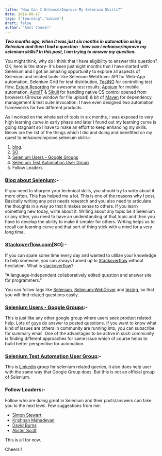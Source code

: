 ```yaml
---
title: "How Can I Enhance/Improve My Selenium Skills?"
date: 2016-08-17
tags: ["learning","advice"]
draft: false
author: "Amol Chavan"
---
```


***Two months ago, when it was just six months in automation using Selenium and then I had a question - how can I enhance/improve my selenium skills? In this post, I am trying to answer my question.***

You might think, why do I think that I have eligibility to answer this question? OK, here is the story- it's been just eight months that I have started with Selenium and I got an amazing opportunity to explore all aspects of Selenium and related tools- like Selenium WebDriver API for Web-App automation, Selenium Grid for test distribution, [TestNG](http://testng.org/) for controlling test flow, [Extent Reporting](http://relevantcodes.com/extentreports-for-selenium/) for awesome test results, [Appium](http://appium.io/) for mobile automation, [AutoIT](https://www.autoitscript.com/site/autoit/) & [Sikuli](http://www.sikuli.org/) for handling native OS control opened from browsers (Browse window for file upload) & bit of [Maven](https://maven.apache.org/) for dependency management & test suite invocation. I have even designed two automation frameworks for two different products.

As I worked on the whole set of tools in six months, I was exposed to very high learning curve in early phase and later I found out my learning curve is going stagnant so I have to make an effort to keep enhancing my skills. Below are the list of the things which I did and doing and benefited on my quest to enhance/improve selenium skills:-

1. [blog](https://amolchavan.space/).
2. [SO](http://stackoverflow.com/)
3. [Selenium Users - Google Groups](https://groups.google.com/forum/#!forum/selenium-users)
4. [Selenium Test Automation User Group](https://www.linkedin.com/groups/961927)
5. Follow Leaders

### [Blog about Selenium](http://qaperspective.blogspot.in/p/step-by-step-selenium-guide-this.html):-

If you need to sharpen your technical skills, you should try to write about it more often. This has helped me a lot. This is one of the reasons why I post. Basically writing any post needs research and you also need to articulate the thoughts in a way so that it makes sense to others. If you learn something new today, write about it. Writing about any topic be it Selenium or any other, you need to have an understanding of that topic and then you have to develop the ability to make it simpler for others. Writing helps us to recall our learning curve and that sort of thing stick with a mind for a very long time.

### [Stackoverflow.com](http://stackoverflow.com/)[SO]:-

If you can spare some time every day and wanted to utilize your knowledge to help someone, you can always turned up to [Stackoverflow](http://stackoverflow.com/) without hesitation. What is [stackoverflow](http://stackoverflow.com/tour)?

“A language-independent collaboratively edited question and answer site for programmers.”

You can follow tags like [Selenium](http://stackoverflow.com/questions/tagged/selenium), [Selenium-WebDriver](http://stackoverflow.com/questions/tagged/selenium-webdriver) and [testng](http://stackoverflow.com/questions/tagged/testng), so that you will find related questions easily.

### [Selenium Users - Google Groups](https://groups.google.com/forum/#!forum/selenium-users):-

This is just like any other google group where users seek product related help. Lots of guys do answer to posted questions. If you want to know what kind of issues are others in community are running into, you can subscribe for summary email. One of the advantages to be active in such community is finding different approaches for same issue which of course helps to build better perspective for automation.

### [Selenium Test Automation User Group](https://www.linkedin.com/groups/961927):-

This is [Linkedin](https://www.linkedin.com/) group for selenium related queries, it also does help user with the same way that Google Group does. But this is not an official group of Selenium.

### Follow Leaders:-

Follow who are doing great in Selenium and their posts/answers can take you to the next level. Few suggestions from me:

- [Simon Stewart](http://blog.rocketpoweredjetpants.com/)
- [Krishnan Mahadevan](https://rationaleemotions.wordpress.com/)
- [David Burns](http://www.theautomatedtester.co.uk/)
- [Alister Scott](https://watirmelon.blog/)

This is all for now.

Cheers!!